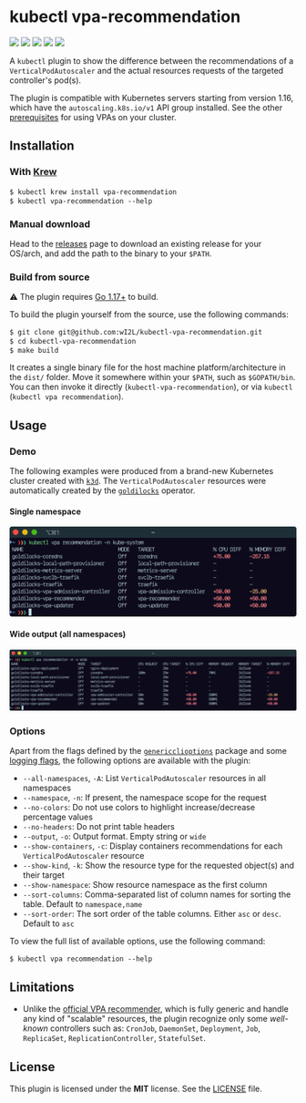 # kubectl vpa-recommendation

<p align="left">
    <a href="https://github.com/wI2L/kubectl-vpa-recommendation/actions"><img src="https://github.com/wI2L/kubectl-vpa-recommendation/workflows/ci/badge.svg"></a>
    <a href="https://goreportcard.com/report/github.com/wI2L/kubectl-vpa-recommendation"><img src="https://goreportcard.com/badge/github.com/wI2L/kubectl-vpa-recommendation"></a>
    <a href="https://github.com/wI2L/kubectl-vpa-recommendation/releases"><img src="https://img.shields.io/github/v/tag/wI2L/kubectl-vpa-recommendation?color=blueviolet&label=release&sort=semver"></a>
    <img src="https://codecov.io/gh/wI2L/kubectl-vpa-recommendation/branch/master/graph/badge.svg?token=UTD8CW2ZS2"/>
    <a href="LICENSE"><img src="https://img.shields.io/badge/License-MIT-blue.svg"></a>
</p>

A `kubectl` plugin to show the difference between the recommendations of a `VerticalPodAutoscaler` and the actual resources requests of the targeted controller's pod(s).

The plugin is compatible with Kubernetes servers starting from version 1.16, which have the `autoscaling.k8s.io/v1` API group installed. See the other [prerequisites](https://github.com/kubernetes/autoscaler/tree/master/vertical-pod-autoscaler#prerequisites) for using VPAs on your cluster.

## Installation

### With [Krew](https://krew.sigs.k8s.io/)

```shell
$ kubectl krew install vpa-recommendation
$ kubectl vpa-recommendation --help
```

### Manual download

Head to the [releases](https://github.com/wI2L/kubectl-vpa-recommendation/releases) page to download an existing release for your OS/arch, and add the path to the binary to your `$PATH`.

### Build from source

:warning: The plugin requires [Go 1.17+](https://golang.org/doc/install) to build.

To build the plugin yourself from the source, use the following commands:

```shell
$ git clone git@github.com:wI2L/kubectl-vpa-recommendation.git
$ cd kubectl-vpa-recommendation
$ make build
```

It creates a single binary file for the host machine platform/architecture in the `dist/` folder. Move it somewhere within your `$PATH`, such as `$GOPATH/bin`. You can then invoke it directly (`kubectl-vpa-recommendation`), or via `kubectl` (`kubectl vpa recommendation`).

## Usage

### Demo

The following examples were produced from a brand-new Kubernetes cluster created with [`k3d`](https://k3d.io/v5.2.2/). The `VerticalPodAutoscaler` resources were automatically created by the [`goldilocks`](https://github.com/FairwindsOps/goldilocks) operator.

#### Single namespace

![example1](assets/example1.png)

#### Wide output (all namespaces)

![example2](assets/example2.png)

### Options

Apart from the flags defined by the [`genericclioptions`](https://pkg.go.dev/k8s.io/cli-runtime/pkg/genericclioptions) package and some [logging flags](https://github.com/kubernetes/enhancements/tree/master/keps/sig-instrumentation/2845-deprecate-klog-specific-flags-in-k8s-components), the following options are available with the plugin:
- `--all-namespaces`, `-A`: List `VerticalPodAutoscaler` resources in all namespaces
- `--namespace`, `-n`: If present, the namespace scope for the request
- `--no-colors`: Do not use colors to highlight increase/decrease percentage values
- `--no-headers`: Do not print table headers
- `--output`, `-o`: Output format. Empty string or `wide`
- `--show-containers`, `-c`: Display containers recommendations for each `VerticalPodAutoscaler` resource
- `--show-kind`, `-k`: Show the resource type for the requested object(s) and their target
- `--show-namespace`: Show resource namespace as the first column
- `--sort-columns`: Comma-separated list of column names for sorting the table. Default to `namespace,name`
- `--sort-order`: The sort order of the table columns. Either `asc` or `desc`. Default to `asc`

To view the full list of available options, use the following command:

```shell
$ kubectl vpa recommendation --help
```

## Limitations

- Unlike the [official VPA recommender](https://github.com/kubernetes/autoscaler/blob/master/vertical-pod-autoscaler/pkg/recommender/README.md), which is fully generic and handle any kind of "scalable" resources, the plugin recognize only some *well-known* controllers such as: `CronJob`, `DaemonSet`, `Deployment`, `Job`, `ReplicaSet`, `ReplicationController`, `StatefulSet`.

## License

This plugin is licensed under the **MIT** license. See the [LICENSE](LICENSE) file.